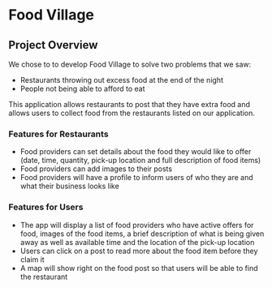 # Food Village

## Project Overview
We chose to to develop Food Village to solve two problems that we saw:
 - Restaurants throwing out excess food at the end of the night 
 - People not being able to afford to eat 

This application allows restaurants to post that they have extra food and allows users to collect food from the restaurants listed on our application. 

### Features for Restaurants
-	Food providers can set details about the food they would like to offer (date, time, quantity, pick-up location and full description of food items)
-	Food providers can add images to their posts
-	Food providers will have a profile to inform users of who they are and what their business looks like 

### Features for Users
- The app will display a list of food providers who have active offers for food, images of the food items, a brief description of what is being given away as well as available time and the location of the pick-up location
- Users can click on a post to read more about the food item before they claim it 
- A map will show right on the food post so that users will be able to find the restaurant
